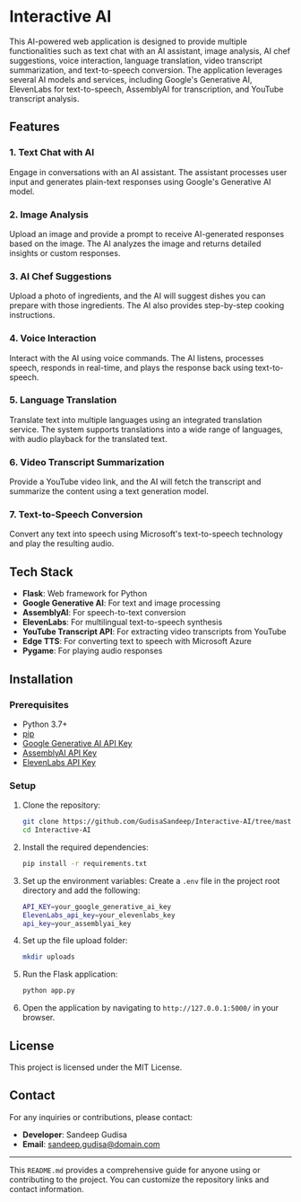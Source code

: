 

# Interactive AI

This AI-powered web application is designed to provide multiple functionalities such as text chat with an AI assistant, image analysis, AI chef suggestions, voice interaction, language translation, video transcript summarization, and text-to-speech conversion. The application leverages several AI models and services, including Google's Generative AI, ElevenLabs for text-to-speech, AssemblyAI for transcription, and YouTube transcript analysis.

## Features

### 1. Text Chat with AI
Engage in conversations with an AI assistant. The assistant processes user input and generates plain-text responses using Google's Generative AI model.

### 2. Image Analysis
Upload an image and provide a prompt to receive AI-generated responses based on the image. The AI analyzes the image and returns detailed insights or custom responses.

### 3. AI Chef Suggestions
Upload a photo of ingredients, and the AI will suggest dishes you can prepare with those ingredients. The AI also provides step-by-step cooking instructions.

### 4. Voice Interaction
Interact with the AI using voice commands. The AI listens, processes speech, responds in real-time, and plays the response back using text-to-speech.

### 5. Language Translation
Translate text into multiple languages using an integrated translation service. The system supports translations into a wide range of languages, with audio playback for the translated text.

### 6. Video Transcript Summarization
Provide a YouTube video link, and the AI will fetch the transcript and summarize the content using a text generation model.

### 7. Text-to-Speech Conversion
Convert any text into speech using Microsoft's text-to-speech technology and play the resulting audio.

## Tech Stack

- **Flask**: Web framework for Python
- **Google Generative AI**: For text and image processing
- **AssemblyAI**: For speech-to-text conversion
- **ElevenLabs**: For multilingual text-to-speech synthesis
- **YouTube Transcript API**: For extracting video transcripts from YouTube
- **Edge TTS**: For converting text to speech with Microsoft Azure
- **Pygame**: For playing audio responses

## Installation

### Prerequisites

- Python 3.7+
- [pip](https://pip.pypa.io/en/stable/installation/)
- [Google Generative AI API Key](https://developers.generative.ai/)
- [AssemblyAI API Key](https://www.assemblyai.com/)
- [ElevenLabs API Key](https://elevenlabs.io/)

### Setup

1. Clone the repository:
   ```bash
   git clone https://github.com/GudisaSandeep/Interactive-AI/tree/master
   cd Interactive-AI
   ```

2. Install the required dependencies:
   ```bash
   pip install -r requirements.txt
   ```

3. Set up the environment variables:
   Create a `.env` file in the project root directory and add the following:
   ```bash
   API_KEY=your_google_generative_ai_key
   ElevenLabs_api_key=your_elevenlabs_key
   api_key=your_assemblyai_key
   ```

4. Set up the file upload folder:
   ```bash
   mkdir uploads
   ```

5. Run the Flask application:
   ```bash
   python app.py
   ```

6. Open the application by navigating to `http://127.0.0.1:5000/` in your browser.



## License

This project is licensed under the MIT License.

## Contact

For any inquiries or contributions, please contact:

- **Developer**: Sandeep Gudisa
- **Email**: sandeep.gudisa@domain.com

---

This `README.md` provides a comprehensive guide for anyone using or contributing to the project. You can customize the repository links and contact information.
